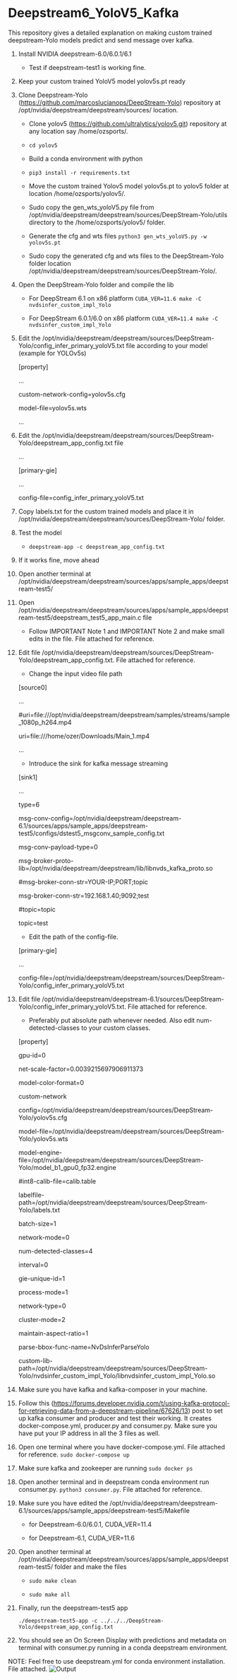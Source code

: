 # Deepstream6_YoloV5_Kafka
This repository gives a detailed explanation on making custom trained deepstream-Yolo models predict and send message over kafka.

1. Install NVIDIA deepstream-6.0/6.0.1/6.1

	- Test if deepstream-test1 is working fine.

2. Keep your custom trained YoloV5 model yolov5s.pt ready

3. Clone Deepstream-Yolo (https://github.com/marcoslucianops/DeepStream-Yolo) repository at /opt/nvidia/deepstream/deepstream/sources/ location.
	
	- Clone yolov5 (https://github.com/ultralytics/yolov5.git) repository at any location say /home/ozsports/.
	
	- `cd yolov5`
	
	- Build a conda environment with python
	
	- `pip3 install -r requirements.txt`
	
	- Move the custom trained Yolov5 model yolov5s.pt to yolov5 folder at location /home/ozsports/yolov5/.
	
	- Sudo copy the gen_wts_yoloV5.py file from /opt/nvidia/deepstream/deepstream/sources/DeepStream-Yolo/utils directory to the /home/ozsports/yolov5/ folder.
	
	- Generate the cfg and wts files 
	`python3 gen_wts_yoloV5.py -w yolov5s.pt`
	
	- Sudo copy the generated cfg and wts files to the DeepStream-Yolo folder location /opt/nvidia/deepstream/deepstream/sources/DeepStream-Yolo/.

4. Open the DeepStream-Yolo folder and compile the lib
	
	- For DeepStream 6.1 on x86 platform 
	`CUDA_VER=11.6 make -C nvdsinfer_custom_impl_Yolo`
	
	- For DeepStream 6.0.1/6.0 on x86 platform 
	`CUDA_VER=11.4 make -C nvdsinfer_custom_impl_Yolo`

5. Edit the /opt/nvidia/deepstream/deepstream/sources/DeepStream-Yolo/config_infer_primary_yoloV5.txt file according to your model (example for YOLOv5s)
 	
	[property]
	   
	... 
	   
	custom-network-config=yolov5s.cfg
	   
	model-file=yolov5s.wts
	   
	...

6. Edit the /opt/nvidia/deepstream/deepstream/sources/DeepStream-Yolo/deepstream_app_config.txt file
	
	...
	
	[primary-gie]
	
	...
	
	config-file=config_infer_primary_yoloV5.txt

7. Copy labels.txt for the custom trained models and place it in /opt/nvidia/deepstream/deepstream/sources/DeepStream-Yolo/ folder.
 
8. Test the model
	
	- `deepstream-app -c deepstream_app_config.txt`
 
9. If it works fine, move ahead
 
10. Open another terminal at /opt/nvidia/deepstream/deepstream/sources/apps/sample_apps/deepstream-test5/
	 
11. Open /opt/nvidia/deepstream/deepstream/sources/apps/sample_apps/deepstream-test5/deepstream_test5_app_main.c file
 	
	- Follow IMPORTANT Note 1 and IMPORTANT Note 2 and make small edits in the file. File attached for reference.
 
12. Edit file /opt/nvidia/deepstream/deepstream/sources/DeepStream-Yolo/deepstream_app_config.txt. File attached for reference.
	
	- Change the input video file path
	
	[source0]

	...
	
	#uri=file:///opt/nvidia/deepstream/deepstream/samples/streams/sample_1080p_h264.mp4
	
	uri=file:///home/ozer/Downloads/Main_1.mp4
	
	...
	
	- Introduce the sink for kafka message streaming
	
	[sink1]
	
	...
	
	type=6
	
	msg-conv-config=/opt/nvidia/deepstream/deepstream-6.1/sources/apps/sample_apps/deepstream-test5/configs/dstest5_msgconv_sample_config.txt
	
	msg-conv-payload-type=0
	
	msg-broker-proto-lib=/opt/nvidia/deepstream/deepstream/lib/libnvds_kafka_proto.so
	
	#msg-broker-conn-str=YOUR-IP;PORT;topic
	
	msg-broker-conn-str=192.168.1.40;9092;test
	
	#topic=topic

	topic=test
	
	- Edit the path of the config-file.
	
	[primary-gie]
	
	...
	
	config-file=/opt/nvidia/deepstream/deepstream/sources/DeepStream-Yolo/config_infer_primary_yoloV5.txt
 
13. Edit file /opt/nvidia/deepstream/deepstream-6.1/sources/DeepStream-Yolo/config_infer_primary_yoloV5.txt. File attached for reference.
	
	- Preferably put absolute path whenever needed. Also edit num-detected-classes to your custom classes.
	
	[property]
	
	gpu-id=0
	
	net-scale-factor=0.0039215697906911373

	model-color-format=0
	
	custom-network

	config=/opt/nvidia/deepstream/deepstream/sources/DeepStream-Yolo/yolov5s.cfg
	
	model-file=/opt/nvidia/deepstream/deepstream/sources/DeepStream-Yolo/yolov5s.wts
	
	model-engine-file=/opt/nvidia/deepstream/deepstream/sources/DeepStream-Yolo/model_b1_gpu0_fp32.engine

	#int8-calib-file=calib.table

	labelfile-path=/opt/nvidia/deepstream/deepstream/sources/DeepStream-Yolo/labels.txt

	batch-size=1

	network-mode=0

	num-detected-classes=4

	interval=0

	gie-unique-id=1
	
	process-mode=1
	
	network-type=0
	
	cluster-mode=2
	
	maintain-aspect-ratio=1

	parse-bbox-func-name=NvDsInferParseYolo

	custom-lib-path=/opt/nvidia/deepstream/deepstream/sources/DeepStream-Yolo/nvdsinfer_custom_impl_Yolo/libnvdsinfer_custom_impl_Yolo.so
 
14. Make sure you have kafka and kafka-composer in your machine.
 
15. Follow this (https://forums.developer.nvidia.com/t/using-kafka-protocol-for-retrieving-data-from-a-deepstream-pipeline/67626/13) post to set up kafka consumer and producer and test their working. It creates docker-compose.yml, producer.py and consumer.py. Make sure you have put your IP address in all the 3 files as well.
 
16. Open one terminal where you have docker-compose.yml. File attached for reference. `sudo docker-compose up`
 
17. Make sure kafka and zookeeper are running `sudo docker ps`
 
18. Open another terminal and in deepstream conda environment run consumer.py. `python3 consumer.py`. File attached for reference.
 
19. Make sure you have edited the /opt/nvidia/deepstream/deepstream-6.1/sources/apps/sample_apps/deepstream-test5/Makefile
	
	- for Deepstream-6.0/6.0.1, CUDA_VER=11.4

	- for Deepstream-6.1, CUDA_VER=11.6
 
20. Open another terminal at /opt/nvidia/deepstream/deepstream/sources/apps/sample_apps/deepstream-test5/ folder and make the files 
	
	- `sudo make clean` 
	
	- `sudo make all`
 
21. Finally, run the deepstream-test5 app 

	`./deepstream-test5-app -c ../../../DeepStream-Yolo/deepstream_app_config.txt`
22. You should see an On Screen Display with predictions and metadata on terminal with consumer.py running in a conda deepstream environment.

  

NOTE: Feel free to use deepstream.yml for conda environment installation. File attached.
![Output](https://github.com/ozinc/Deepstream6_YoloV5_Kafka/blob/main/sample_output.jpg)

